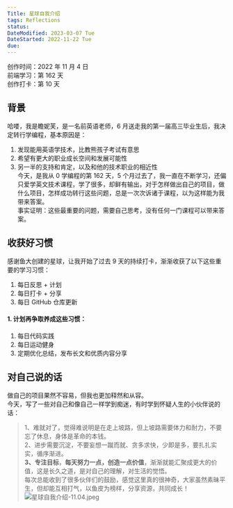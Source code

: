 ```yaml
---
Title: 星球自我介绍
tags: Reflections
status:
DateModified: 2023-03-07 Tue
DateStarted: 2022-11-22 Tue
due:
---
```


创作时间：2022 年 11 月 4 日  
前端学习：第 162 天  
创作打卡：第 10 天

## 背景

哈喽，我是瞻妮芙，是一名前英语老师，6 月送走我的第一届高三毕业生后，我决定转行学编程，基本原因是：

1. 发现能用英语学技术，比教熊孩子考试有意思
2. 希望有更大的职业成长空间和发展可能性
3. 另一半的支持和肯定，以及和他的技术职业的相近性  
   今天，是我从 0 学编程的第 162 天，5 个月过去了，我一直在不断学习，还偏只爱学英文技术课程，学了很多，却鲜有输出，对于怎样做出自己的项目，做什么项目，怎样成功转行这些问题，总是一次次诉诸于课程，以为这样能为我带来答案。  
   事实证明：这些最重要的问题，需要自己思考，没有任何一门课程可以带来答案。

## 收获好习惯

感谢鱼大创建的星球，让我开始了过去 9 天的持续打卡，渐渐收获了以下这些重要的学习习惯：

1. 每日反思 + 计划
2. 每日打卡 + 分享
3. 每日 GitHub 仓库更新

#### 1. 计划再争取养成这些习惯：

1. 每日代码实践
2. 每日运动健身
3. 定期优化总结，发布长文和优质内容分享

## 对自己说的话

做自己的项目果然不容易，但我也更加释然和从容。  
今天，写了一些对自己和像自己一样学到痴迷，有时学到怀疑人生的小伙伴说的话：

> 1、难就对了，觉得难说明是在走上坡路，但上坡路需要体力和耐力，不要忘了休息，身体是革命的本钱。  
> 2、进步需要沉淀，不要妄想一蹴而就、贪多求快，少即是多，要扎扎实实，循序渐进。  
> **3、专注目标**，**每天努力一点，创造一点价值**，渐渐就能汇聚成更大的价值，这是长久之道，是对自己的理解，对生活的觉悟。  
> 每次总能收到了很多伙伴们的鼓励，感觉这里真的很神奇，大家虽然素昧平生，但却能互相打气，以鱼皮为榜样，分享资源，共同成长！  
> ![星球自我介绍-11.04.jpeg](https://cdn.nlark.com/yuque/0/2022/jpeg/29677165/1667650554558-5fbe0ef3-26f7-498d-b556-69d2508e0657.jpeg#averageHue=%23d9dcd9&clientId=ub64e2525-f10b-4&crop=0.0578&crop=0.5314&crop=0.6405&crop=0.6114&from=ui&height=734&id=ucafb649b&margin=%5Bobject%20Object%5D&name=%E6%98%9F%E7%90%83%E8%87%AA%E6%88%91%E4%BB%8B%E7%BB%8D-11.04.jpeg&originHeight=3034&originWidth=1711&originalType=binary&ratio=1&rotation=0&showTitle=false&size=4935977&status=done&style=none&taskId=u5cf2e68f-fd6f-4504-86fa-dc1b5c3faca&title=&width=414)
